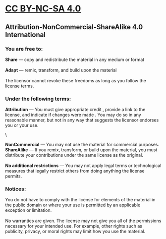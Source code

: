 # [CC BY-NC-SA 4.0](https://creativecommons.org/licenses/by-nc-sa/4.0/)  
## Attribution-NonCommercial-ShareAlike 4.0 International

### You are free to:  

**Share** — copy and redistribute the material in any medium or format  
\
**Adapt** — remix, transform, and build upon the material  
\
The licensor cannot revoke these freedoms as long as you follow the license terms.  

### Under the following terms:  

**Attribution** — You must give appropriate credit , provide a link to the license, and indicate if changes were made . You may do so in any reasonable manner, but not in any way that suggests the licensor endorses you or your use.  

\
  
**NonCommercial** — You may not use the material for commercial purposes.
\
**ShareAlike** — If you remix, transform, or build upon the material, you must distribute your contributions under the same license as the original.  
\
**No additional restrictions** — You may not apply legal terms or technological measures that legally restrict others from doing anything the license permits.  

### Notices:  

You do not have to comply with the license for elements of the material in the public domain or where your use is permitted by an applicable exception or limitation.  
\
No warranties are given. The license may not give you all of the permissions necessary for your intended use. For example, other rights such as publicity, privacy, or moral rights may limit how you use the material.  
